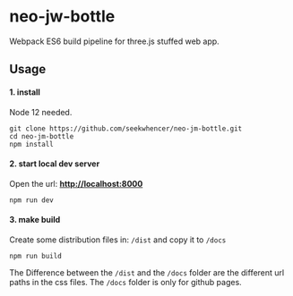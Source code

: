 # neo-jw-bottle
Webpack ES6 build pipeline for three.js stuffed web app.

## Usage

#### 1. install

Node 12 needed.

```
git clone https://github.com/seekwhencer/neo-jm-bottle.git
cd neo-jm-bottle
npm install
```

#### 2. start local dev server

Open the url: **[http://localhost:8000](http://localhost:8000)**

```
npm run dev
```

#### 3. make build

Create some distribution files in: `/dist` and copy it to `/docs`  

```
npm run build
```

The Difference between the `/dist` and the `/docs` folder are the different url paths in the css files.
The `/docs` folder is only for github pages.

